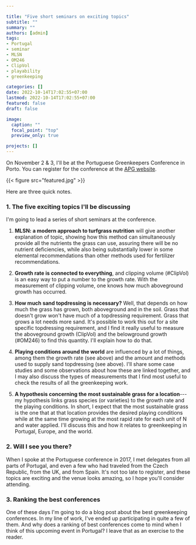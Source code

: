 ```yaml
---

title: "Five short seminars on exciting topics"
subtitle: ""
summary: ""
authors: [admin]
tags: 
- Portugal
- seminar
- MLSN
- OM246
- ClipVol
- playability
- greenkeeping

categories: []
date: 2022-10-14T17:02:55+07:00
lastmod: 2022-10-14T17:02:55+07:00
featured: false
draft: false

image:
  caption: ""
  focal_point: "top"
  preview_only: true

projects: []
---
```


On November 2 & 3, I'll be at the Portuguese Greenkeepers Conference in Porto. You can register for the conference at the [APG website](https://www.apgreenkeepers.pt/).

{{< figure src="featured.jpg" >}}

Here are three quick notes.

### 1. The five exciting topics I'll be discussing

I'm going to lead a series of short seminars at the conference.

1. **MLSN: a modern approach to turfgrass nutrition** will give another explanation of topic, showing how this method can simultaneously provide all the nutrients the grass can use, assuring there will be no nutrient deficiencies, while also being substantially lower in some elemental recommendations than other methods used for fertilizer recommendations.

2. **Growth rate is connected to everything**, and clipping volume (#ClipVol) is an easy way to put a number to the growth rate. With the measurement of clipping volume, one knows how much aboveground growth has occurred.

3. **How much sand topdressing is necessary?** Well, that depends on how much the grass has grown, both aboveground and in the soil. Grass that doesn't grow won't have much of a topdressing requirement. Grass that grows a lot needs more sand. It's possible to work this out for a site specific topdressing requirement, and I find it really useful to measure the aboveground growth (ClipVol) and the belowground growth (#OM246) to find this quantity. I'll explain how to do that.

4. **Playing conditions around the world** are influenced by a lot of things, among them the growth rate (see above) and the amount and methods used to supply sand topdressing (see above). I'll share some case studies and some observations about how these are linked together, and I may also discuss the types of measurements that I find most useful to check the results of all the greenkeeping work.

5. **A hypothesis concerning the most sustainable grass for a location**---my hypothesis links grass species (or varieties) to the growth rate and the playing conditions. In short, I expect that the most sustainable grass is the one that at that location provides the desired playing conditions while at the same time growing at the most rapid rate for each unit of N and water applied. I'll discuss this and how it relates to greenkeeping in Portugal, Europe, and the world.

### 2. Will I see you there?

When I spoke at the Portuguese conference in 2017, I met delegates from all parts of Portugal, and even a few who had traveled from the Czech Republic, from the UK, and from Spain. It's not too late to register, and these topics are exciting and the venue looks amazing, so I hope you'll consider attending.

### 3. Ranking the best conferences

One of these days I'm going to do a blog post about the best greenkeeping conferences. In my line of work, I've ended up participating in quite a few of them. And why does a ranking of best conferences come to mind when I think of this upcoming event in Portugal? I leave that as an exercise to the reader.
